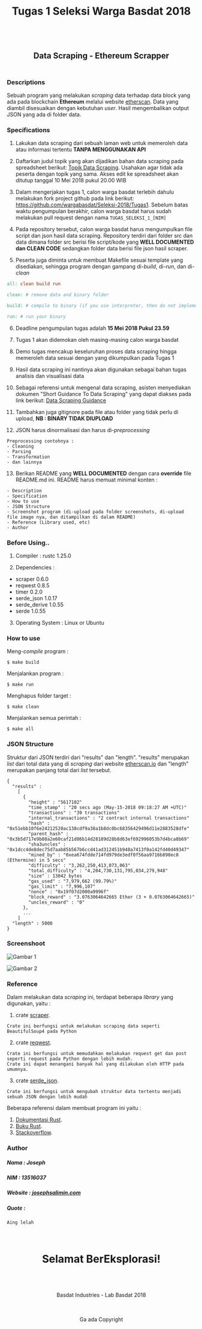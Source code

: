 <h1 align="center">
  <br>
  Tugas 1 Seleksi Warga Basdat 2018
  <br>
  <br>
</h1>

<h2 align="center">
  <br>
  Data Scraping - Ethereum Scrapper
  <br>
  <br>
</h2>


### Descriptions

Sebuah program yang melakukan *scraping* data terhadap data block yang ada pada blockchain **Ethereum** melalui website [etherscan](https://etherscan.io/). Data yang diambil disesuaikan dengan kebutuhan *user*. Hasil mengembalikan output JSON yang ada di folder data. 

### Specifications

1. Lakukan data scraping dari sebuah laman web untuk memeroleh data atau informasi tertentu __TANPA MENGGUNAKAN API__

2. Daftarkan judul topik yang akan dijadikan bahan data scraping pada spreadsheet berikut: [Topik Data Scraping](http://bit.ly/TopikDataScraping). Usahakan agar tidak ada peserta dengan topik yang sama. Akses edit ke spreadsheet akan ditutup tanggal 10 Mei 2018 pukul 20.00 WIB

3. Dalam mengerjakan tugas 1, calon warga basdat terlebih dahulu melakukan fork project github pada link berikut: https://github.com/wargabasdat/Seleksi-2018/Tugas1. Sebelum batas waktu pengumpulan berakhir, calon warga basdat harus sudah melakukan pull request dengan nama ```TUGAS_SELEKSI_1_[NIM]```

4. Pada repository tersebut, calon warga basdat harus mengumpulkan file script dan json hasil data scraping. Repository terdiri dari folder src dan data dimana folder src berisi file script/kode yang __WELL DOCUMENTED dan CLEAN CODE__ sedangkan folder data berisi file json hasil scraper.

5. Peserta juga diminta untuk membuat Makefile sesuai template yang disediakan, sehingga program dengan gampang di-_build_, di-_run_, dan di-_clean_

``` Makefile
all: clean build run

clean: # remove data and binary folder

build: # compile to binary (if you use interpreter, then do not implement it)

run: # run your binary

```

6. Deadline pengumpulan tugas adalah __15 Mei 2018 Pukul 23.59__

7. Tugas 1 akan didemokan oleh masing-masing calon warga basdat

8. Demo tugas mencakup keseluruhan proses data scraping hingga memeroleh data sesuai dengan yang dikumpulkan pada Tugas 1

9. Hasil data scraping ini nantinya akan digunakan sebagai bahan tugas analisis dan visualisasi data

10. Sebagai referensi untuk mengenal data scraping, asisten menyediakan dokumen "Short Guidance To Data Scraping" yang dapat diakses pada link berikut: [Data Scraping Guidance](bit.ly/DataScrapingGuidance)

11. Tambahkan juga gitignore pada file atau folder yang tidak perlu di upload, __NB : BINARY TIDAK DIUPLOAD__

12. JSON harus dinormalisasi dan harus di-_preprocessing_
```
Preprocessing contohnya :
- Cleaning
- Parsing
- Transformation
- dan lainnya
```

13. Berikan README yang __WELL DOCUMENTED__ dengan cara __override__ file README.md ini. README harus memuat minimal konten :
```
- Description
- Specification
- How to use
- JSON Structure
- Screenshot program (di-upload pada folder screenshots, di-upload file image nya, dan ditampilkan di dalam README)
- Reference (Library used, etc)
- Author
```

### Before Using..

1. Compiler : rustc 1.25.0

2. Dependencies : 
  - scraper 0.6.0
  - reqwest 0.8.5
  - timer 0.2.0
  - serde_json 1.0.17
  - serde_derive 1.0.55
  - serde 1.0.55

3. Operating System : Linux or Ubuntu


### How to use

Meng-*compile* program :

```
$ make build
```

Menjalankan program :

```
$ make run
```

Menghapus folder target :

```
$ make clean
```

Menjalankan semua perintah :

```
$ make all
```

### JSON Structure

Struktur dari JSON terdiri dari "results" dan "length". "results" merupakan *list* dari total data yang di *scraping* dari website [etherscan.io](https://etherscan.io/) dan "length" merupakan panjang total dari *list* tersebut. 
```
{
  "results" : 
    [
      {
        "height" : "5617102"
        "time_stamp" : "20 secs ago (May-15-2018 09:18:27 AM +UTC)"
        "transactions" : "39 transactions"
        "internal_transactions" : "2 contract internal transactions"
        "hash" : "0x51ebb10f6e24212520ac138cdf9a38a1b8dc0bc68356429496d11e2883528dfe"
        "parent_hash" : "0x3b5d717e9b80a2e60caf21d86b14d28189d28b8d63ef692996053b7d4bca8b69"
        "sha3uncles" : "0x1dcc4de8dec75d7aab85b567b6ccd41ad312451b948a7413f0a142fd40d49347"
        "mined_by" : "0xea674fdde714fd979de3edf0f56aa9716b898ec8 (Ethermine) in 5 secs"
        "difficulty" : "3,262,250,413,073,063"
        "total_difficulty" : "4,204,730,131,795,034,279,948"
        "size" : 13042 bytes
        "gas_used" : "7,979,662 (99.79%)"
        "gas_limit" : "7,996,107"
        "nonce" : "0x19f07d2000a9996f"
        "block_reward" : "3.0763064642665 Ether (3 + 0.0763064642665)"
        "uncles_reward" : "0"
      },
      ...
    ]
  "length" : 5000
}
```

### Screenshoot

![Gambar 1](screenshots/cli.png)

![Gambar 2](screenshots/json.png)

### Reference

Dalam melakukan data *scraping* ini, terdapat beberapa *library* yang digunakan, yaitu :

1. crate [scraper](https://crates.io/crates/scraper).

```
Crate ini berfungsi untuk melakukan scraping data seperti BeautifulSoup4 pada Python
```

2. crate [reqwest](https://docs.rs/reqwest/0.8.5/reqwest/).

```
Crate ini berfungsi untuk memudahkan melakukan request get dan post seperti request pada Python dengan lebih mudah. 
Crate ini dapat menangani banyak hal yang dilakukan oleh HTTP pada umumnya.
```

3. crate [serde_json](https://github.com/serde-rs/json).

```
Crate ini berfungsi untuk mengubah struktur data tertentu menjadi sebuah JSON dengan lebih mudah
```

Beberapa referensi dalam membuat program ini yaitu :

1. [Dokumentasi Rust](https://docs.rs/).
2. [Buku Rust](https://doc.rust-lang.org/book/second-edition/index.html).
3. [Stackoverflow](https://stackoverflow.com/).

### Author

##### Nama : Joseph
##### NIM : 13516037
##### Website : [josephsalimin.com](josephsalimin.com)
##### Quote :

```
Aing lelah
```
<h1 align="center">
  <br>
  Selamat BerEksplorasi!
  <br>
  <br>
</h1>

<p align="center">
  <br>
  Basdat Industries - Lab Basdat 2018
  <br>
  <br>
</p>

<p align="center">
  <br>
  Ga ada Copyright
  <br>
  <br>
</p>
